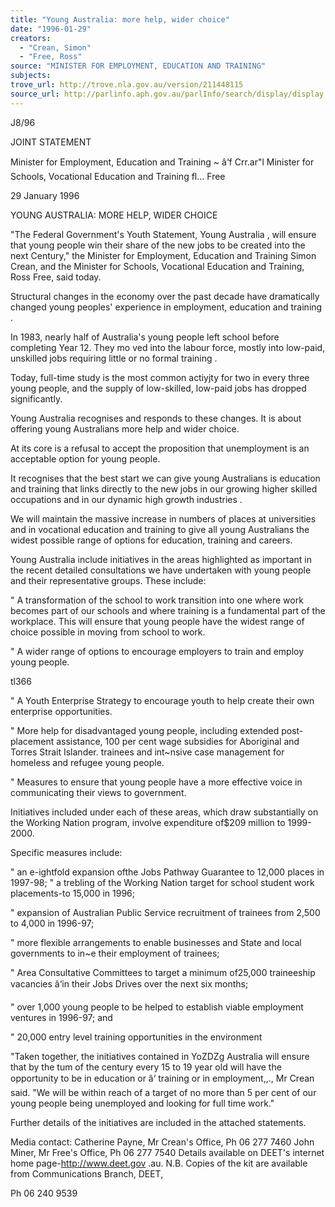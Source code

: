 ```yaml
---
title: "Young Australia: more help, wider choice"
date: "1996-01-29"
creators:
  - "Crean, Simon"
  - "Free, Ross"
source: "MINISTER FOR EMPLOYMENT, EDUCATION AND TRAINING"
subjects:
trove_url: http://trove.nla.gov.au/version/211448115
source_url: http://parlinfo.aph.gov.au/parlInfo/search/display/display.w3p;query=Id%3A%22media/pressrel/APQ20%22
---
```


  J8/96 

  JOINT STATEMENT 

  Minister for Employment, Education and Training ~ â‘f Crr.ar"l  Minister for Schools, Vocational Education and Training fl... Free 

  29 January 1996 

  YOUNG AUSTRALIA: MORE HELP, WIDER CHOICE 

  "The Federal Government's Youth Statement, Young Australia , will ensure that young  people win their share of the new jobs to be created into the next Century," the Minister  for Employment, Education and Training Simon Crean, and the Minister for Schools,  Vocational Education and Training, Ross Free, said today. 

  Structural changes in the economy over the past decade have dramatically changed  young peoples' experience in employment, education and training . 

  In 1983, nearly half of Australia's young people left school before completing Year 12.  They mo ved into the labour force, mostly into low-paid, unskilled jobs requiring little or  no formal training . 

  Today, full-time study is the most common actiyjty for two in every three young people,  and the supply of low-skilled, low-paid jobs has dropped significantly. 

  Young Australia recognises and responds to these changes. It is about offering young  Australians more help and wider choice. 

  At its core is a refusal to accept the proposition that unemployment is an acceptable  option for young people. 

  It recognises that the best start we can give young Australians is education and training  that links directly to the new jobs in our growing higher skilled occupations and in our  dynamic high growth industries . 

  We will maintain the massive increase in numbers of places at universities and in  vocational education and training to give all young Australians the widest possible  range of options for education, training and careers. 

  Young Australia include initiatives in the areas highlighted as important in the recent  detailed consultations we have undertaken with young people and their representative  groups. These include: 

   " A transformation of the school to work transition into one where work becomes part  of our schools and where training is a fundamental part of the workplace. This will  ensure that young people have the widest range of choice possible in moving from  school to work. 

   " A wider range of options to encourage employers to train and employ young people. 

  tl366 

   " A Youth Enterprise Strategy to encourage youth to help create their own enterprise  opportunities. 

   " More help for disadvantaged young people, including extended post-placement  assistance, 100 per cent wage subsidies for Aboriginal and Torres Strait Islander.  trainees and int~nsive case management for homeless and refugee young people. 

   " Measures to ensure that young people have a more effective voice in communicating  their views to government. 

  Initiatives included under each of these areas, which draw substantially on the Working  Nation program, involve expenditure of$209 million to 1999-2000. 

  Specific measures include: 

   " an e-ightfold expansion ofthe Jobs Pathway Guarantee to 12,000 places in 1997-98;   " a trebling of the Working Nation target for school student work placements-to  15,000 in 1996; 

   " expansion of Australian Public Service recruitment of trainees from 2,500 to 4,000 in  1996-97; 

   " more flexible arrangements to enable businesses and State and local governments to  in~e their employment of trainees; 

   " Area Consultative Committees to target a minimum of25,000 traineeship vacancies  â‘in their Jobs Drives over the next six months; 

   " over 1,000 young people to be helped to establish viable employment ventures in  1996-97; and 

   " 20,000 entry level training opportunities in the environment 

  "Taken together, the initiatives contained in YoZDZg Australia will ensure that by the tum  of the century every 15 to 19 year old will have the opportunity to be in education or â‘  training or in employment,,., Mr Crean said. "We will be within reach of a target of no  more than 5 per cent of our young people being unemployed and looking for full time  work." 

  Further details of the initiatives are included in the attached statements. 

  Media contact: Catherine Payne, Mr Crean's Office, Ph 06 277 7460  John Miner, Mr Free's Office, Ph 06 277 7540  Details available on DEET's internet home page-http://www.deet.gov .au.  N.B. Copies of the kit are available from Communications Branch, DEET, 

  Ph 06 240 9539 

